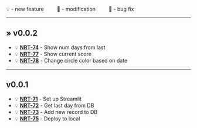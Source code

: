💡 - new feature &emsp;&emsp; 🔄 - modification &emsp;&emsp; 🐞 - bug fix
___
## &raquo; v0.0.2
* 💡 [**NRT-74**](https://daniel-hengyu-xiang.atlassian.net/browse/NRT-74) - Show num days from last
* 💡 [**NRT-77**](https://daniel-hengyu-xiang.atlassian.net/browse/NRT-77) - Show current score
* 💡 [**NRT-78**](https://daniel-hengyu-xiang.atlassian.net/browse/NRT-78) - Change circle color based on date
___
## v0.0.1
* 💡 [**NRT-71**](https://daniel-hengyu-xiang.atlassian.net/browse/NRT-71) - Set up Streamlit
* 💡 [**NRT-72**](https://daniel-hengyu-xiang.atlassian.net/browse/NRT-72) - Get last day from DB
* 💡 [**NRT-73**](https://daniel-hengyu-xiang.atlassian.net/browse/NRT-73) - Add new record to DB
* 💡 [**NRT-75**](https://daniel-hengyu-xiang.atlassian.net/browse/NRT-75) - Deploy to local
